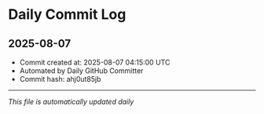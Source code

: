 # Daily Commit Log

## 2025-08-07

- Commit created at: 2025-08-07 04:15:00 UTC
- Automated by Daily GitHub Committer
- Commit hash: ahj0ut85jb

---
*This file is automatically updated daily*